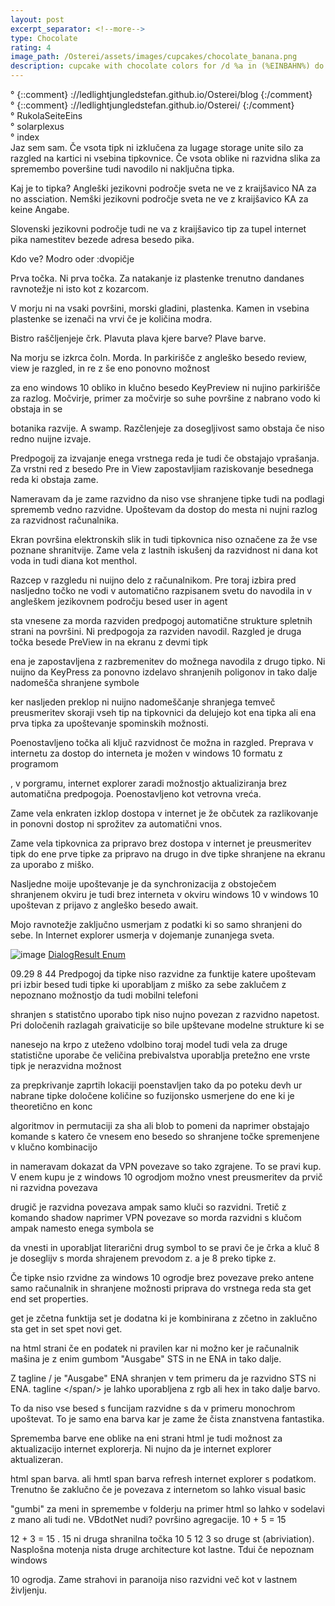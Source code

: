 ```yaml
---
layout: post
excerpt_separator: <!--more-->
type: Chocolate
rating: 4
image_path: /Osterei/assets/images/cupcakes/chocolate_banana.png
description: cupcake with chocolate colors for /d %a in (%EINBAHN%) do dir /b %a
---
```

° {::comment} ://ledlightjungledstefan.github.io/Osterei/blog {:/comment}
<br>
° {::comment} ://ledlightjungledstefan.github.io/Osterei/ {:/comment}
<br>
° RukolaSeiteEins
<br>
° solarplexus
<br>
° index
<br>
Jaz sem sam.
Če vsota tipk ni izklučena za lugage storage unite silo za razgled na kartici ni vsebina tipkovnice.
Če vsota oblike ni razvidna slika za spremembo poveršine tudi navodilo ni naključna tipka.

Kaj je to tipka? Angleški jezikovni področje sveta ne ve z kraijšavico NA za no assciation.
Nemški jezikovni področje sveta ne ve z kraijšavico KA za keine Angabe.

Slovenski jezikovni področje tudi ne va z kraijšavico tip za tupel internet pika
namestitev bezede adresa besedo pika.

Kdo ve?
Modro oder :dvopičje

Prva točka. Ni prva točka.
Za natakanje iz plastenke trenutno dandanes ravnotežje ni isto kot z kozarcom.

V morju ni na vsaki površini, morski gladini, plastenka.
Kamen in vsebina plastenke se izenači na vrvi če je količina modra.

Bistro raščljenjeje črk.
Plavuta plava kjere barve? Plave barve.

Na morju se izkrca čoln.
Morda. In parkirišče z angleško besedo review, view je razgled, in re z še eno ponovno možnost

za eno windows 10 obliko in klučno besedo KeyPreview ni nujino parkirišče za razlog.
Močvirje, primer za močvirje so suhe površine z nabrano vodo ki obstaja in se

botanika razvije. A swamp.
Razčlenjeje za dosegljivost samo obstaja če niso redno nuijne izvaje.

Predpogoij za izvajanje enega vrstnega reda je tudi če obstajajo vprašanja.
Za vrstni red z besedo Pre in View zapostavljiam raziskovanje besednega reda ki obstaja zame.

Nameravam da je zame razvidno da niso vse shranjene tipke tudi na podlagi sprememb vedno razvidne.
Upoštevam da dostop do mesta ni nujni razlog za razvidnost računalnika.

Ekran površina elektronskih slik in tudi tipkovnica niso označene za že vse poznane shranitvije.
Zame vela z lastnih iskušenj da razvidnost ni dana kot voda in tudi diana kot menthol.

Razcep v razgledu ni nuijno delo z računalnikom. Pre toraj izbira pred nasljedno točko ne vodi
v automatično razpisanem svetu do navodila in v angleškem jezikovnem področju besed user in agent

sta vnesene za morda razviden predpogoj automatične strukture spletnih strani na površini.
Ni predpogoja za razviden navodil. Razgled je druga točka besede PreView in na ekranu z devmi tipk

ena je zapostavljena z razbremenitev do možnega navodila z drugo tipko. Ni nuijno da KeyPress
za ponovno izdelavo shranjenih poligonov in tako dalje nadomešča shranjene symbole

ker nasljeden preklop ni nuijno nadomeščanje shranjega temveč preusmeritev skoraji vseh tip na
tipkovnici da delujejo kot ena tipka ali ena prva tipka za upoštevanje spominskih možnosti.

Poenostavljeno točka ali ključ razvidnost če možna in razgled.
Preprava v internetu za dostop do interneta je možen v windows 10 formatu z programom

, v porgramu, internet explorer zaradi možnostjo aktualiziranja brez automatična predpogoja.
Poenostavljeno kot vetrovna vreća.

Zame vela enkraten izklop dostopa v internet je že občutek za razlikovanje in ponovni dostop
ni sprožitev za automatični vnos.

Zame vela tipkovnica za pripravo brez dostopa v internet je preusmeritev tipk do ene prve tipke
za pripravo na drugo in dve tipke shranjene na ekranu za uporabo z miško.

Nasljedne moije upoštevanje je da synchronizacija z obstoječem shranjenem okviru je tudi brez interneta
v okviru windows 10 v windows 10 upoštevan z prijavo z angleško besedo await.

Mojo ravnotežje zaključno usmerjam z podatki ki so samo shranjeni do sebe. In Internet explorer usmerja
v dojemanje zunanjega sveta.

![image](https://user-images.githubusercontent.com/75255909/192835437-33b01a66-13d9-4ac1-b416-0fbaef073a46.png)
[DialogResult Enum](https://learn.microsoft.com/en-us/dotnet/api/system.windows.forms.dialogresult?view=windowsdesktop-6.0)

09.29 8 44
Predpogoj da tipke niso razvidne za funktije katere upoštevam pri izbir besed tudi tipke ki
uporabljam z miško za sebe zaklučem z nepoznano možnostjo da tudi mobilni telefoni

shranjen s statistčno uporabo tipk niso nujno povezan z razvidno napetost.
Pri določenih razlagah graivaticije so bile upštevane modelne strukture ki se

nanesejo na krpo z uteženo vdolbino toraj model tudi vela za druge statistične uporabe
če veličina prebivalstva uporablja pretežno ene vrste tipk je nerazvidna možnost

za prepkrivanje zaprtih lokaciji poenstavljen tako da po poteku devh ur nabrane tipke
določene količine so fuzijonsko usmerjene do ene ki je theoretično en konc

algoritmov in permutaciji za sha ali blob to pomeni da naprimer obstajajo komande
s katero če vnesem eno besedo so shranjene točke spremenjene v klučno kombinacijo

in nameravam dokazat da VPN povezave so tako zgrajene. To se pravi kup. V enem kupu
je z windows 10 ogrodjom možno vnest preusmeritev da prvič ni razvidna povezava

drugič je razvidna povezava ampak samo kluči so razvidni. Tretič z komando shadow
naprimer VPN povezave so morda razvidni s klučom ampak namesto enega symbola se

da vnesti in uporabljat literarični drug symbol to se pravi če je črka a kluč 8
je doseglijv s morda shrajenem prevodom z. a je 8 preko tipke z.

Če tipke nsio rzvidne za windows 10 ogrodje brez povezave preko antene samo računalnik
in shranjene možnosti priprava do vrstnega reda sta get end set properties.

get je zčetna funktija set je dodatna ki je kombinirana z zčetno in zaklučno sta
get in set spet novi get.

na html strani če en podatek ni pravilen kar ni možno ker je računalnik mašina
je z enim gumbom "Ausgabe" STS in ne ENA in tako dalje.

Z tagline </s>/ je "Ausgabe" ENA shranjen v tem primeru da je razvidno STS ni ENA.
tagline </span/> je lahko uporabljena z rgb ali hex in tako dalje barvo.

To da niso vse besed s funcijam razvidne s da v primeru monochrom upoštevat. To
je samo ena barva kar je zame že čista znanstvena fantastika.

Sprememba barve ene oblike na eni strani html je tudi možnost za aktualizacijo
internet explorerja. Ni nujno da je internet explorer aktualizeran.

html span barva. ali hmtl span barva refresh internet explorer s podatkom.
Trenutno še zaklučno če je povezava z internetom so lahko visual basic

"gumbi" za meni in spremembe v folderju na primer html so lahko v sodelavi
z mano ali tudi ne. VBdotNet nudi? površino agregacije. 10 + 5 = 15

12 + 3 = 15 . 15 ni druga shranilna točka 10 5 12 3 so druge st (abriviation).
Nasplošna motenja nista druge architecture kot lastne. Tdui če nepoznam windows

10 ogrodja. Zame strahovi in paranoija niso razvidni več kot v lastnem življenju.
